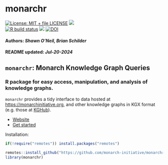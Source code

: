 monarchr
================
[![License: MIT + file
LICENSE](https://img.shields.io/badge/license-MIT%20+%20file%20LICENSE-blue.svg)](https://cran.r-project.org/web/licenses/MIT%20+%20file%20LICENSE)
[![](https://img.shields.io/badge/devel%20version-1.5.0-black.svg)](https://github.com/monarch-initiative/monarchr)
<br> [![R build
status](https://github.com/monarch-initiative/monarchr/workflows/rworkflows/badge.svg)](https://github.com/monarch-initiative/monarchr/actions)
[![](https://codecov.io/gh/monarch-initiative/monarchr/branch/main/graph/badge.svg)](https://app.codecov.io/gh/monarch-initiative/monarchr)
[![DOI](https://zenodo.org/badge/639616520.svg)](https://doi.org/10.5281/zenodo.14553217)
<br>  
<h4>  
Authors: <i>Shawn O’Neil, Brian Schilder</i>  
</h4>
<h4>  
README updated: <i>Jul-20-2024</i>  
</h4>

<!-- To modify Package/Title/Description/Authors fields, edit the DESCRIPTION file -->

## `monarchr`: Monarch Knowledge Graph Queries

### R package for easy access, manipulation, and analysis of knowledge graphs.

`monarchr` provides a tidy interface to data hosted at
<https://monarchinitiative.org>, and other knowledge graphs in KGX format (e.g. those at [KGHub](https://kghub.org/)).

- [Website](https://monarch-initiative.github.io/monarchr)
- [Get
  started](https://monarch-initiative.github.io/monarchr/articles/monarchr)

<!-- If you use `monarchr`, please cite:  -->
<!-- Modify this by editing the file: inst/CITATION  -->
<!-- >  -->

Installation:

``` r
if(!require("remotes")) install.packages("remotes")

remotes::install_github("https://github.com/monarch-initiative/monarchr")
library(monarchr)
```
